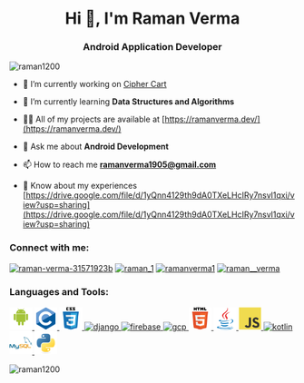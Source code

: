<h1 align="center">Hi 👋, I'm Raman Verma</h1>
<h3 align="center">Android Application Developer</h3>

<p align="left"> <img src="https://komarev.com/ghpvc/?username=raman1200&label=Profile%20views&color=0e75b6&style=flat" alt="raman1200" /> </p>

- 🔭 I’m currently working on [Cipher Cart](https://github.com/raman1200/Cipher-Cart)

- 🌱 I’m currently learning **Data Structures and Algorithms**

- 👨‍💻 All of my projects are available at [https://ramanverma.dev/](https://ramanverma.dev/)

- 💬 Ask me about **Android Development**

- 📫 How to reach me **ramanverma1905@gmail.com**

- 📄 Know about my experiences [https://drive.google.com/file/d/1yQnn4129th9dA0TXeLHcIRy7nsvl1qxi/view?usp=sharing](https://drive.google.com/file/d/1yQnn4129th9dA0TXeLHcIRy7nsvl1qxi/view?usp=sharing)

<h3 align="left">Connect with me:</h3>
<p align="left">
<a href="https://linkedin.com/in/raman-verma-31571923b" target="blank"><img align="center" src="https://raw.githubusercontent.com/rahuldkjain/github-profile-readme-generator/master/src/images/icons/Social/linked-in-alt.svg" alt="raman-verma-31571923b" height="30" width="40" /></a>
<a href="https://www.codechef.com/users/raman_1" target="blank"><img align="center" src="https://cdn.jsdelivr.net/npm/simple-icons@3.1.0/icons/codechef.svg" alt="raman_1" height="30" width="40" /></a>
<a href="https://www.leetcode.com/ramanverma1" target="blank"><img align="center" src="https://raw.githubusercontent.com/rahuldkjain/github-profile-readme-generator/master/src/images/icons/Social/leet-code.svg" alt="ramanverma1" height="30" width="40" /></a>
<a href="https://auth.geeksforgeeks.org/user/raman__verma" target="blank"><img align="center" src="https://raw.githubusercontent.com/rahuldkjain/github-profile-readme-generator/master/src/images/icons/Social/geeks-for-geeks.svg" alt="raman__verma" height="30" width="40" /></a>
</p>

<h3 align="left">Languages and Tools:</h3>
<p align="left"> <a href="https://developer.android.com" target="_blank" rel="noreferrer"> <img src="https://raw.githubusercontent.com/devicons/devicon/master/icons/android/android-original-wordmark.svg" alt="android" width="40" height="40"/> </a> <a href="https://www.cprogramming.com/" target="_blank" rel="noreferrer"> <img src="https://raw.githubusercontent.com/devicons/devicon/master/icons/c/c-original.svg" alt="c" width="40" height="40"/> </a> <a href="https://www.w3schools.com/css/" target="_blank" rel="noreferrer"> <img src="https://raw.githubusercontent.com/devicons/devicon/master/icons/css3/css3-original-wordmark.svg" alt="css3" width="40" height="40"/> </a> <a href="https://www.djangoproject.com/" target="_blank" rel="noreferrer"> <img src="https://cdn.worldvectorlogo.com/logos/django.svg" alt="django" width="40" height="40"/> </a> <a href="https://firebase.google.com/" target="_blank" rel="noreferrer"> <img src="https://www.vectorlogo.zone/logos/firebase/firebase-icon.svg" alt="firebase" width="40" height="40"/> </a> <a href="https://cloud.google.com" target="_blank" rel="noreferrer"> <img src="https://www.vectorlogo.zone/logos/google_cloud/google_cloud-icon.svg" alt="gcp" width="40" height="40"/> </a> <a href="https://www.w3.org/html/" target="_blank" rel="noreferrer"> <img src="https://raw.githubusercontent.com/devicons/devicon/master/icons/html5/html5-original-wordmark.svg" alt="html5" width="40" height="40"/> </a> <a href="https://www.java.com" target="_blank" rel="noreferrer"> <img src="https://raw.githubusercontent.com/devicons/devicon/master/icons/java/java-original.svg" alt="java" width="40" height="40"/> </a> <a href="https://developer.mozilla.org/en-US/docs/Web/JavaScript" target="_blank" rel="noreferrer"> <img src="https://raw.githubusercontent.com/devicons/devicon/master/icons/javascript/javascript-original.svg" alt="javascript" width="40" height="40"/> </a> <a href="https://kotlinlang.org" target="_blank" rel="noreferrer"> <img src="https://www.vectorlogo.zone/logos/kotlinlang/kotlinlang-icon.svg" alt="kotlin" width="40" height="40"/> </a> <a href="https://www.mysql.com/" target="_blank" rel="noreferrer"> <img src="https://raw.githubusercontent.com/devicons/devicon/master/icons/mysql/mysql-original-wordmark.svg" alt="mysql" width="40" height="40"/> </a> <a href="https://www.python.org" target="_blank" rel="noreferrer"> <img src="https://raw.githubusercontent.com/devicons/devicon/master/icons/python/python-original.svg" alt="python" width="40" height="40"/> </a> </p>

<p><img align="center" src="https://github-readme-stats.vercel.app/api/top-langs?username=raman1200&show_icons=true&locale=en&layout=compact" alt="raman1200" /></p>
